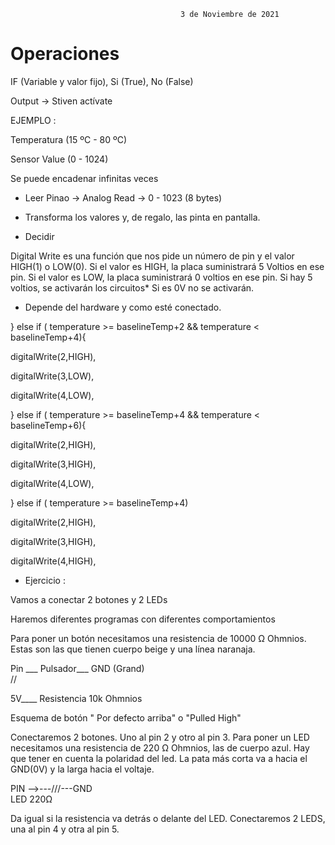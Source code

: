 
                                          3 de Noviembre de 2021
                                          
                                                                                   
# Operaciones

IF (Variable y valor fijo), Si (True), No (False)

Output -> Stiven actívate 

EJEMPLO :

Temperatura (15 ºC - 80 ºC)

Sensor Value (0 - 1024)

Se puede encadenar infinitas veces

- Leer Pinao -> Analog Read -> 0 - 1023 (8 bytes)

- Transforma los valores y, de regalo, las pinta en pantalla.

- Decidir 

Digital Write es una función que nos pide un número de pin y el valor HIGH(1) o LOW(0). Si el valor es HIGH, la placa suministrará 5 Voltios en ese pin. Si el valor es LOW, la placa suministrará 0 voltios en ese pin. Si hay 5 voltios, se activarán los circuitos* Si es 0V no se activarán.

* Depende del hardware y como esté conectado.

} else if ( temperature >= baselineTemp+2 && temperature < baselineTemp+4){

digitalWrite(2,HIGH),

digitalWrite(3,LOW),

digitalWrite(4,LOW),


} else if ( temperature >= baselineTemp+4 && temperature < baselineTemp+6){

digitalWrite(2,HIGH),

digitalWrite(3,HIGH),

digitalWrite(4,LOW),

} else if ( temperature >= baselineTemp+4)

digitalWrite(2,HIGH),

digitalWrite(3,HIGH),

digitalWrite(4,HIGH),

- Ejercicio : 

Vamos a conectar 2 botones y 2 LEDs

Haremos diferentes programas con diferentes comportamientos

Para poner un botón necesitamos una resistencia de 10000 Ω Ohmnios. Estas son las que tienen cuerpo beige y una línea naranaja.

Pin ___ Pulsador___ GND (Grand)                                                                                                                                          
       //

5V____ Resistencia 10k Ohmnios

Esquema de botón " Por defecto arriba" o "Pulled High"

Conectaremos 2 botones. Uno al pin 2 y otro al pin 3. Para poner un LED necesitamos una resistencia de 220 Ω Ohmnios, las de cuerpo azul. Hay que tener en cuenta la polaridad del led. La pata más corta va a hacia el GND(0V) y la larga hacia el voltaje.

PIN -->---///---GND                                                                                                                                                     
     LED 220Ω

Da igual si la resistencia va detrás o delante del LED. Conectaremos 2 LEDS, una al pin 4 y otra al pin 5.
